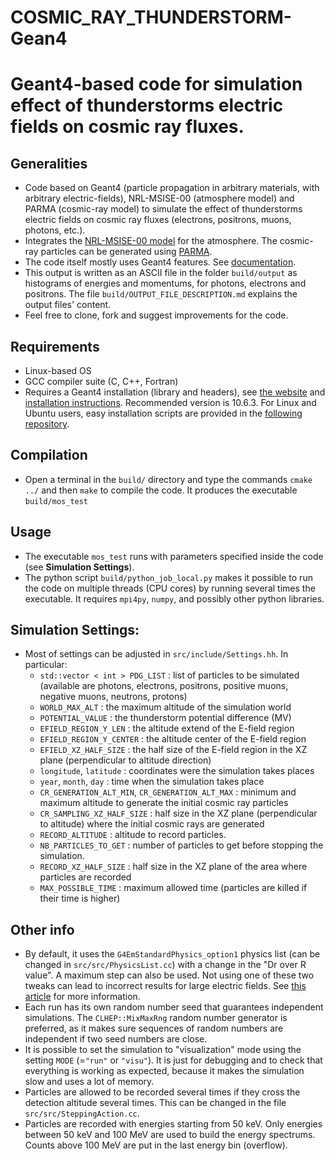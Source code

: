 COSMIC_RAY_THUNDERSTORM-Gean4
=======
Geant4-based code for simulation effect of thunderstorms electric fields on cosmic ray fluxes.
=======

## Generalities
* Code based on Geant4 (particle propagation in arbitrary materials, with arbitrary electric-fields), NRL-MSISE-00 (atmosphere model) and PARMA (cosmic-ray model) to simulate the effect of thunderstorms electric fields on cosmic ray fluxes (electrons, positrons, muons, photons, etc.).
* Integrates the [NRL-MSISE-00 model](https://ccmc.gsfc.nasa.gov/pub/modelweb/atmospheric/msis/nrlmsise00/) for the atmosphere. The cosmic-ray particles can be generated using [PARMA](https://phits.jaea.go.jp/expacs/).
* The code itself mostly uses Geant4 features. See [documentation](http://geant4-userdoc.web.cern.ch/geant4-userdoc/UsersGuides/ForApplicationDeveloper/html/index.html "Geant4 documentation").
* This output is written as an ASCII file in the folder `build/output` as histograms of energies and momentums, for photons, electrons and positrons. The file `build/OUTPUT_FILE_DESCRIPTION.md` explains the output files' content.
* Feel free to clone, fork and suggest improvements for the code.

## Requirements
* Linux-based OS
* GCC compiler suite (C, C++, Fortran)
* Requires a Geant4 installation (library and headers), see [the website](http://geant4.web.cern.ch/) and [installation instructions](http://geant4-userdoc.web.cern.ch/geant4-userdoc/UsersGuides/InstallationGuide/html/index.html). Recommended version is 10.6.3. For Linux and Ubuntu users, easy installation scripts are provided in the [following repository](https://github.com/DavidSarria89/GEANT4-easy-install-script).

## Compilation
* Open a terminal in the `build/` directory and type the commands `cmake ../` and then `make` to compile the code. It produces the executable `build/mos_test`

## Usage
* The executable `mos_test` runs with parameters specified inside the code (see **Simulation Settings**).
* The python script `build/python_job_local.py` makes it possible to run the code on multiple threads (CPU cores) by running several times the executable. It requires `mpi4py`, `numpy`, and possibly other python libraries. 

## Simulation Settings:
* Most of settings can be adjusted in `src/include/Settings.hh`. In particular:
  * `std::vector < int > PDG_LIST` : list of particles to be simulated (available are photons, electrons, positrons, positive muons, negative muons, neutrons, protons)
  * `WORLD_MAX_ALT` : the maximum altitude of the simulation world
  * `POTENTIAL_VALUE` : the thunderstorm potential difference (MV)
  * `EFIELD_REGION_Y_LEN` : the altitude extend of the E-field region
  * `EFIELD_REGION_Y_CENTER` : the altitude center of the E-field region
  * `EFIELD_XZ_HALF_SIZE` : the half size of the E-field region in the XZ plane (perpendicular to altitude direction)
  * `longitude`, `latitude` : coordinates were the simulation takes places
  * `year`, `month`, `day` : time when the simulation takes place
  * `CR_GENERATION_ALT_MIN`, `CR_GENERATION_ALT_MAX` : minimum and maximum altitude to generate the initial cosmic ray particles
  * `CR_SAMPLING_XZ_HALF_SIZE` : half size in the XZ plane (perpendicular to altitude) where the initial cosmic rays are generated
  * `RECORD_ALTITUDE` : altitude to record particles.
  * `NB_PARTICLES_TO_GET` : number of particles to get before stopping the simulation.
  * `RECORD_XZ_HALF_SIZE` : half size in the XZ plane of the area where particles are recorded
  * `MAX_POSSIBLE_TIME` : maximum allowed time (particles are killed if their time is higher)

## Other info
* By default, it uses the `G4EmStandardPhysics_option1` physics list (can be changed in `src/src/PhysicsList.cc`) with a change in the "Dr over R value". A maximum step can also be used. Not using one of these two tweaks can lead to incorrect results for large electric fields. See [this article](https://www.geosci-model-dev.net/11/4515/2018/) for more information.
* Each run has its own random number seed that guarantees independent simulations. The `CLHEP::MixMaxRng` random number generator is preferred, as it makes sure sequences of random numbers are independent if two seed numbers are close.
* It is possible to set the simulation to "visualization" mode using the setting `MODE` (=`"run"` or `"visu"`). It is just for debugging and to check that everything is working as expected, because it makes the simulation slow and uses a lot of memory.
* Particles are allowed to be recorded several times if they cross the detection altitude several times. This can be changed in the file `src/src/SteppingAction.cc`.
* Particles are recorded with energies starting from 50 keV. Only energies between 50 keV and 100 MeV are used to build the energy spectrums. Counts above 100 MeV are put in the last energy bin (overflow).